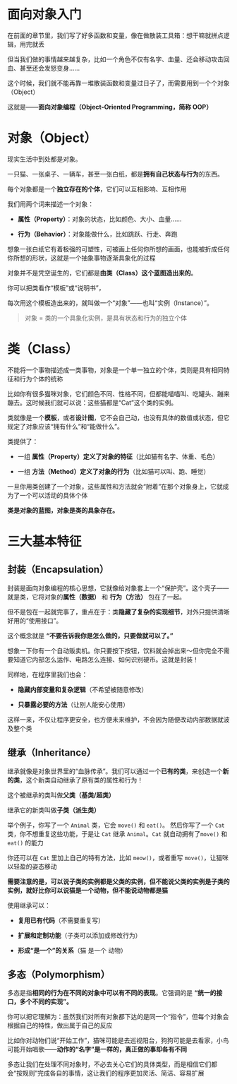 # 面向对象入门

在前面的章节里，我们写了好多函数和变量，像在做散装工具箱：想干嘛就拼点逻辑，用完就丢

但当我们做的事情越来越复杂，比如一个角色不仅有名字、血量、还会移动攻击回血、甚至还会发怒变身……

这个时候，我们就不能再靠一堆散装函数和变量过日子了，而需要用到一个个对象（Object）

这就是——**面向对象编程（Object-Oriented Programming，简称 OOP）**



# 对象（Object）

现实生活中到处都是对象。

一只猫、一张桌子、一辆车，甚至一张白纸，都是**拥有自己状态与行为**的东西。

每个对象都是一个**独立存在的个体**，它们可以互相影响、互相作用

我们用两个词来描述一个对象：

* **属性（Property）**：对象的状态，比如颜色、大小、血量……

* **行为（Behavior）**：对象能做什么，比如跳跃、行走、奔跑



想象一张白纸它有着极强的可塑性，可被画上任何你所想的画面，也能被折成任何你所想的形状，这就是一个抽象事物逐渐具象化的过程

对象并不是凭空诞生的，它们都是**由类（Class）这个蓝图造出来的**。

你可以把类看作“模板”或“说明书”，

每次用这个模板造出来的，就叫做一个“对象”——也叫“实例（Instance）”。

> 对象 = 类的一个具象化实例，是具有状态和行为的独立个体



# 类（Class）

不能将一个事物描述成一类事物，对象是一个单一独立的个体，类则是具有相同特征和行为个体的统称

比如你有很多猫咪对象，它们颜色不同、性格不同，但都能喵喵叫、吃罐头、蹦来蹦去。这时候我们就可以说：这些猫都是“Cat”这个类的实例。

类就像是一个**模板**，或者**设计图**，它不会自己动，也没有具体的数值或状态，但它规定了对象应该“拥有什么”和“能做什么”。

类提供了：

* 一组 **属性（Property）定义了对象的特征**（比如猫有名字、体重、毛色）

* 一组 **方法（Method）定义了对象的行为**（比如猫可以叫、跑、睡觉）

一旦你用类创建了一个对象，这些属性和方法就会“附着”在那个对象身上，它就成为了一个可以活动的具体个体

**类是对象的蓝图，对象是类的具象存在。**



# 三大基本特征



## 封装（Encapsulation）

封装是面向对象编程的核心思想，它就像给对象套上一个“保护壳”。这个壳子——就是类，它将对象的**属性（数据）** 和 **行为（方法）** 包在了一起。

但不是包在一起就完事了，重点在于：类**隐藏了复杂的实现细节**，对外只提供清晰好用的“使用接口”。

这个概念就是 **“不要告诉我你是怎么做的，只要做就可以了。”**

想象一下你有一个自动贩卖机。你只要按下按钮，饮料就会掉出来～但你完全不需要知道它内部怎么运作、电路怎么连接、如何识别硬币。这就是封装！

同样地，在程序里我们也会：

* **隐藏内部变量和复杂逻辑**（不希望被随意修改）

* **只暴露必要的方法**（让别人能安心使用）

这样一来，不仅让程序更安全，也方便未来维护，不会因为随便改动内部数据就波及整个类



## 继承（Inheritance）

继承就像是对象世界里的“血脉传承”。我们可以通过一个**已有的类**，来创造一个**新的类**，这个新类自动继承了原有类的属性和行为！

这个被继承的类叫做**父类（基类/超类）**

继承它的新类叫做**子类（派生类）**



举个例子，你写了一个 `Animal` 类，它会 `move()` 和 `eat()`。
然后你写了一个 `Cat` 类，你不想重复这些功能，于是让 `Cat` 继承 `Animal`。`Cat` 就自动拥有了`move()` 和 `eat()` 的能力

你还可以在 `Cat` 里加上自己的特有方法，比如 `meow()`，或者重写 `move()`，让猫咪以轻盈的姿态移动

**需要注意的是，可以说子类的实例都是父类的实例，但不能说父类的实例是子类的实例，就好比你可以说猫是一个动物，但不能说动物都是猫**



使用继承可以：

* **复用已有代码**（不需要重复写）

* **扩展和定制功能**（子类可以添加或修改行为）

* **形成“是一个”的关系**（猫 是一个 动物）



## 多态（Polymorphism）

多态是指**相同的行为在不同的对象中可以有不同的表现**。它强调的是 **“统一的接口，多个不同的实现”。**

你可以把它理解为：虽然我们对所有对象都下达的是同一个“指令”，但每个对象会根据自己的特性，做出属于自己的反应

比如你对动物们说“开始工作”，猫咪可能是去巡视阳台，狗狗可能是去看家，小鸟可能开始唱歌——**动作的“名字”是一样的，真正做的事却各有不同**

多态让我们在处理不同对象时，不必去关心它们的具体类型，而是相信它们都会“按规则”完成各自的事情，这让我们的程序更加灵活、简洁、容易扩展

